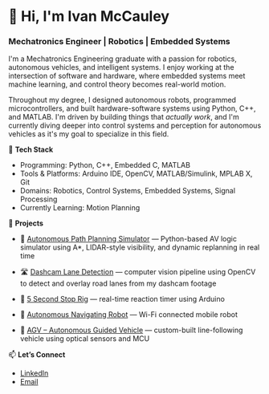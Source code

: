 # 👋 Hi, I'm Ivan McCauley  
### Mechatronics Engineer | Robotics | Embedded Systems

I'm a Mechatronics Engineering graduate with a passion for robotics, autonomous vehicles, and intelligent systems. I enjoy working at the intersection of software and hardware, where embedded systems meet machine learning, and control theory becomes real-world motion.

Throughout my degree, I designed autonomous robots, programmed microcontrollers, and built hardware-software systems using Python, C++, and MATLAB. I'm driven by building things that *actually work*, and I'm currently diving deeper into control systems and perception for autonomous vehicles as it's my goal to specialize in this field.

🔧 **Tech Stack**  
- Programming: Python, C++, Embedded C, MATLAB  
- Tools & Platforms: Arduino IDE, OpenCV, MATLAB/Simulink, MPLAB X, Git
- Domains: Robotics, Control Systems, Embedded Systems, Signal Processing  
- Currently Learning: Motion Planning

🌱 **Projects**  
- 🧭 [Autonomous Path Planning Simulator](https://github.com/IvanMcCauley/Project_Path-Planner-Simulation) — Python-based AV logic simulator using A*, LIDAR-style visibility, and dynamic replanning in real time

- 🛣️ [Dashcam Lane Detection](https://github.com/IvanMcCauley/Project_Dashcam-Lane-Detection) — computer vision pipeline using OpenCV to detect and overlay road lanes from my dashcam footage
- 📌 [5 Second Stop Rig](https://github.com/IvanMcCauley/Project_5-Second-Stop-Rig) — real-time reaction timer using Arduino  
- 🤖 [Autonomous Navigating Robot](https://github.com/IvanMcCauley/Project_Autonomous-Navigation-Robot) — Wi-Fi connected mobile robot
- 🚗 [AGV – Autonomous Guided Vehicle](https://github.com/IvanMcCauley/Project_AGV-Autonomous-Guided-Vehicle) — custom-built line-following vehicle using optical sensors and MCU


📫 **Let’s Connect**  
- [LinkedIn](https://www.linkedin.com/in/ivan-mccauley-82b17a177)  
- [Email](mailto:mccauleyivan03@gmail.com)



